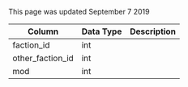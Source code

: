 This page was updated September 7 2019

| Column           | Data Type | Description |
| ---------------- | --------- | ----------- |
| faction_id       | int       |             |
| other_faction_id | int       |             |
| mod              | int       |             |